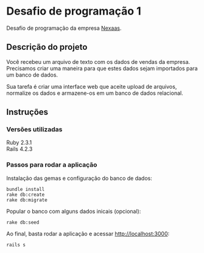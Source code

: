 # Desafio de programação 1
Desafio de programação da empresa [Nexaas](http://www.nexaas.com/).

## Descrição do projeto
Você recebeu um arquivo de texto com os dados de vendas da empresa. Precisamos criar uma maneira para que estes dados sejam importados para um banco de dados.

Sua tarefa é criar uma interface web que aceite upload de arquivos, normalize os dados e armazene-os em um banco de dados relacional.

## Instruções

### Versões utilizadas

Ruby 2.3.1  
Rails 4.2.3

### Passos para rodar a aplicação

Instalação das gemas e configuração do banco de dados:

    bundle install
    rake db:create
    rake db:migrate

Popular o banco com alguns dados inicais (opcional):

    rake db:seed

Ao final, basta rodar a aplicação e acessar [http://localhost:3000](http://localhost:3000):

    rails s
